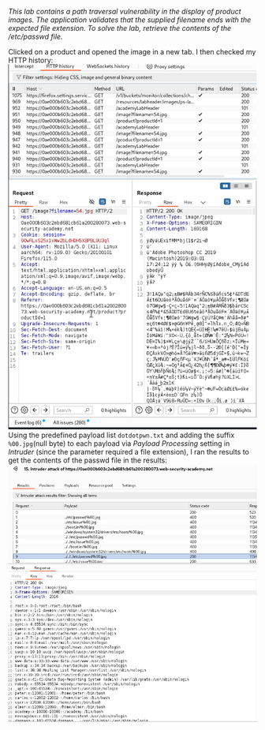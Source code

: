 *This lab contains a path traversal vulnerability in the display of product images.
The application validates that the supplied filename ends with the expected file extension.
To solve the lab, retrieve the contents of the /etc/passwd file.*

Clicked on a product and opened the image in a new tab. I then checked my HTTP history:
![Screenshot 2024-05-07 at 6.43.57 PM](images/Screenshot%202024-05-07%20at%206.43.57%20PM.png)
Using the predefined payload list `dotdotpwn.txt` and adding the suffix `%00.jpg`(null byte) to each payload via *Payload Processing* setting in *Intruder* (since the parameter required a file extension), I ran the results to get the contents of the passwd file in the results:
![Screenshot 2024-05-07 at 6.46.02 PM](images/Screenshot%202024-05-07%20at%206.46.02%20PM.png)